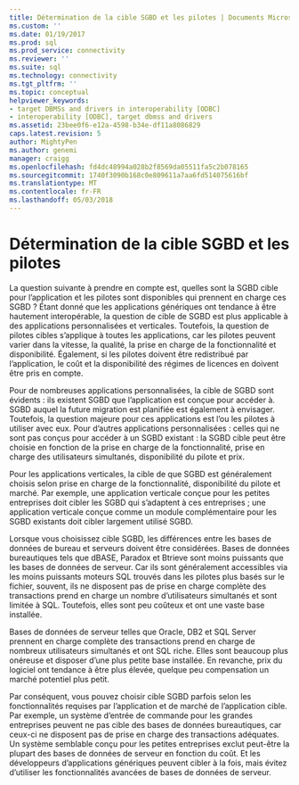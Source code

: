 ```yaml
---
title: Détermination de la cible SGBD et les pilotes | Documents Microsoft
ms.custom: ''
ms.date: 01/19/2017
ms.prod: sql
ms.prod_service: connectivity
ms.reviewer: ''
ms.suite: sql
ms.technology: connectivity
ms.tgt_pltfrm: ''
ms.topic: conceptual
helpviewer_keywords:
- target DBMSs and drivers in interoperability [ODBC]
- interoperability [ODBC], target dbmss and drivers
ms.assetid: 23bee0f6-e12a-4598-b34e-df11a8086829
caps.latest.revision: 5
author: MightyPen
ms.author: genemi
manager: craigg
ms.openlocfilehash: fd4dc48994a028b2f8569da05511fa5c2b078165
ms.sourcegitcommit: 1740f3090b168c0e809611a7aa6fd514075616bf
ms.translationtype: MT
ms.contentlocale: fr-FR
ms.lasthandoff: 05/03/2018
---
```

# <a name="determining-the-target-dbmss-and-drivers"></a>Détermination de la cible SGBD et les pilotes
La question suivante à prendre en compte est, quelles sont la SGBD cible pour l’application et les pilotes sont disponibles qui prennent en charge ces SGBD ? Étant donné que les applications génériques ont tendance à être hautement interopérable, la question de cible de SGBD est plus applicable à des applications personnalisées et verticales. Toutefois, la question de pilotes cibles s’applique à toutes les applications, car les pilotes peuvent varier dans la vitesse, la qualité, la prise en charge de la fonctionnalité et disponibilité. Également, si les pilotes doivent être redistribué par l’application, le coût et la disponibilité des régimes de licences en doivent être pris en compte.  
  
 Pour de nombreuses applications personnalisées, la cible de SGBD sont évidents : ils existent SGBD que l’application est conçue pour accéder à. SGBD auquel la future migration est planifiée est également à envisager. Toutefois, la question majeure pour ces applications est l’ou les pilotes à utiliser avec eux. Pour d’autres applications personnalisées : celles qui ne sont pas conçus pour accéder à un SGBD existant : la SGBD cible peut être choisie en fonction de la prise en charge de la fonctionnalité, prise en charge des utilisateurs simultanés, disponibilité du pilote et prix.  
  
 Pour les applications verticales, la cible de que SGBD est généralement choisis selon prise en charge de la fonctionnalité, disponibilité du pilote et marché. Par exemple, une application verticale conçue pour les petites entreprises doit cibler les SGBD qui s’adaptent à ces entreprises ; une application verticale conçue comme un module complémentaire pour les SGBD existants doit cibler largement utilisé SGBD.  
  
 Lorsque vous choisissez cible SGBD, les différences entre les bases de données de bureau et serveurs doivent être considérées. Bases de données bureautiques tels que dBASE, Paradox et Btrieve sont moins puissants que les bases de données de serveur. Car ils sont généralement accessibles via les moins puissants moteurs SQL trouvés dans les pilotes plus basés sur le fichier, souvent, ils ne disposent pas de prise en charge complète des transactions prend en charge un nombre d’utilisateurs simultanés et sont limitée à SQL. Toutefois, elles sont peu coûteux et ont une vaste base installée.  
  
 Bases de données de serveur telles que Oracle, DB2 et SQL Server prennent en charge complète des transactions prend en charge de nombreux utilisateurs simultanés et ont SQL riche. Elles sont beaucoup plus onéreuse et disposer d’une plus petite base installée. En revanche, prix du logiciel ont tendance à être plus élevée, quelque peu compensation un marché potentiel plus petit.  
  
 Par conséquent, vous pouvez choisir cible SGBD parfois selon les fonctionnalités requises par l’application et de marché de l’application cible. Par exemple, un système d’entrée de commande pour les grandes entreprises peuvent ne pas cible des bases de données bureautiques, car ceux-ci ne disposent pas de prise en charge des transactions adéquates. Un système semblable conçu pour les petites entreprises exclut peut-être la plupart des bases de données de serveur en fonction du coût. Et les développeurs d’applications génériques peuvent cibler à la fois, mais évitez d’utiliser les fonctionnalités avancées de bases de données de serveur.
